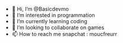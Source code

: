- 👋 Hi, I’m @Basicdevmo
- 👀 I’m interested in programmation 
- 🌱 I’m currently learning coding 
- 💞️ I’m looking to collaborate on games
- 📫 How to reach me snapchat : moucfreurr

<!---
Basicdevmo/Basicdevmo is a ✨ special ✨ repository because its `README.md` (this file) appears on your GitHub profile.
You can click the Preview link to take a look at your changes.
--->
